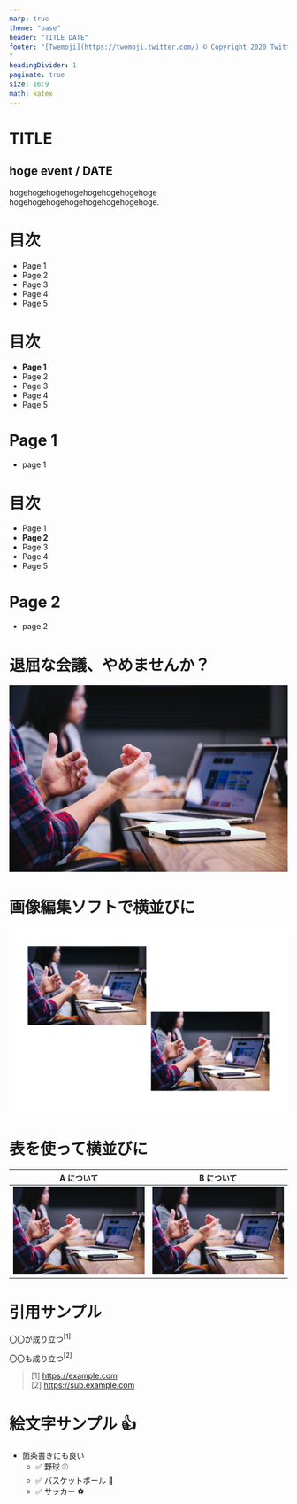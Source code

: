 ```yaml
---
marp: true
theme: "base"
header: "TITLE DATE"
footer: "[Twemoji](https://twemoji.twitter.com/) © Copyright 2020 Twitter, Inc and other contributors (Licensed under CC BY 4.0）
"
headingDivider: 1
paginate: true
size: 16:9
math: katex
---
```


# TITLE

<!--
_class: lead
-->

## hoge event / DATE

hogehogehogehogehogehogehogehoge
hogehogehogehogehogehogehogehoge.

# 目次

<!--
_class: toc
 -->

- Page 1
- Page 2
- Page 3
- Page 4
- Page 5

# 目次

<!--
_class: toc
 -->

- **Page 1**
- Page 2
- Page 3
- Page 4
- Page 5

# Page 1

- page 1

# 目次

<!--
_class: toc
 -->

- Page 1
- **Page 2**
- Page 3
- Page 4
- Page 5

# Page 2

- page 2

# 退屈な会議、やめませんか？

![opacity:0.1 bg grayscale](./images/2022-11-11-13-04-59-89.png)

<!--
_class: lead
 -->

# 画像編集ソフトで横並びに

![h:600](./images/2022-11-11-13-55-29-50.png)

# 表を使って横並びに

| A について                                    | B について                                    |
| --------------------------------------------- | --------------------------------------------- |
| ![h:300](./images/2022-11-11-13-04-59-89.png) | ![h:300](./images/2022-11-11-13-04-59-89.png) |

# 引用サンプル

〇〇が成り立つ$^{[1]}$

〇〇も成り立つ$^{[2]}$

> [1] https://example.com  
> [2] https://sub.example.com

# 絵文字サンプル 👍

- 箇条書きにも良い
  - ✅ 野球 ⚾
  - ✅ バスケットボール 🏀
  - ✅ サッカー ⚽
